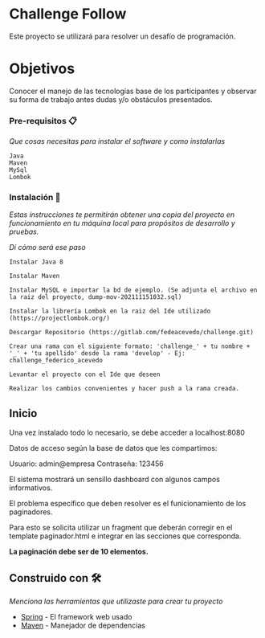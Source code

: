 # Challenge Follow

Este proyecto se utilizará para resolver un desafío de programación.

# Objetivos

Conocer el manejo de las tecnologías base de los participantes y observar su forma de trabajo antes dudas y/o obstáculos presentados.

### Pre-requisitos 📋

_Que cosas necesitas para instalar el software y como instalarlas_

```
Java
Maven
MySql
Lombok
```
### Instalación 🔧

_Estas instrucciones te permitirán obtener una copia del proyecto en funcionamiento en tu máquina local para propósitos de desarrollo y pruebas._

_Dí cómo será ese paso_

```
Instalar Java 8
```
```
Instalar Maven
```
```
Instalar MySQL e importar la bd de ejemplo. (Se adjunta el archivo en la raiz del proyecto, dump-mov-202111151032.sql)
```
```
Instalar la librería Lombok en la raiz del Ide utilizado (https://projectlombok.org/)
```
```
Descargar Repositorio (https://gitlab.com/fedeacevedo/challenge.git)
```
```
Crear una rama con el siguiente formato: 'challenge_' + tu nombre + '_' + 'tu apellido' desde la rama 'develop' - Ej: challenge_federico_acevedo
```
```
Levantar el proyecto con el Ide que deseen
```
```
Realizar los cambios convenientes y hacer push a la rama creada.
```

## Inicio
Una vez instalado todo lo necesario, se debe acceder a localhost:8080

Datos de acceso según la base de datos que les compartimos:

Usuario: admin@empresa
Contraseña: 123456

El sistema mostrará un sensillo dashboard con algunos campos informativos.

El problema específico que deben resolver es el funicionamiento de los paginadores.

Para esto se solicita utilizar un fragment que deberán corregir en el template paginador.html e integrar en las secciones que corresponda.

**La paginación debe ser de 10 elementos.**

## Construido con 🛠️

_Menciona las herramientas que utilizaste para crear tu proyecto_

* [Spring](https://spring.io/) - El framework web usado
* [Maven](https://maven.apache.org/) - Manejador de dependencias


